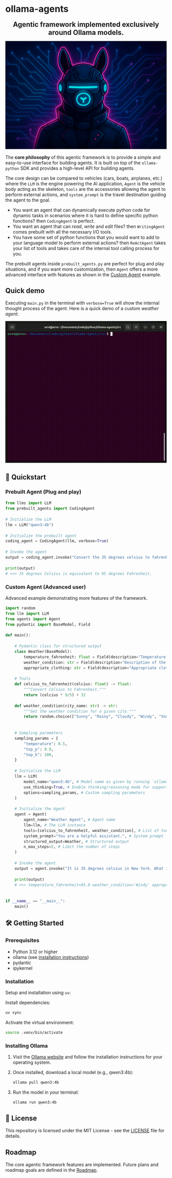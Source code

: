 # ollama-agents


<div style="text-align: center; font-size: 150%; font-weight: bold;">
Agentic framework implemented exclusively around Ollama models.
</div>

![Ollama Agent](assets/ollama-agent.png)

The **core philosophy** of this agentic framework is to provide a simple and easy-to-use interface for building agents. It is built on top of the `ollama-python` SDK and provides a high-level API for building agents.

The core design can be compared to vehicles (cars, boats, airplanes, etc.) where the `LLM` is the engine powering the AI application, `Agent` is the vehicle body acting as the skeleton, `tools` are the accessories allowing the agent to perform external actions, and `system_prompt` is the travel destination guiding the agent to the goal.

- You want an agent that can dynamically execute python code for dynamic tasks in scenarios where it is hard to define specific python functions? then `CodingAgent` is perfect.
- You want an agent that can *read*, *write* and *edit* files? then `WritingAgent` comes prebuilt with all the necessary I/O tools.
- You have some set of python functions that you would want to add to your language model to perform external actions? then `ReActAgent` takes your list of tools and takes care of the internal tool calling process for you.

The prebuilt agents inside `prebuilt_agents.py` are perfect for plug and play situations, and if you want more customization, then `Agent` offers a more advanced interface with features as shown in the [Custom Agent](#custom-agent-advanced-user) example.

## Quick demo
Executing `main.py` in the terminal with `verbose=True` will show the internal thought process of the agent. Here is a quick demo of a custom *weather agent*.

![Quick demo](assets/demo.gif)

## 🚀 Quickstart

### Prebuilt Agent (Plug and play)

```python
from llms import LLM
from prebuilt_agents import CodingAgent

# Initialize the LLM
llm = LLM("qwen3:4b")

# Initialize the prebuilt agent
coding_agent = CodingAgent(llm, verbose=True)

# Invoke the agent
output = coding_agent.invoke("Convert the 35 degrees celsius to fahrenheit.")

print(output)
# >>> 35 degrees Celsius is equivalent to 95 degrees Fahrenheit.
```

### Custom Agent (Advanced user)
Advanced example demonstrating more features of the framework.

```python
import random
from llm import LLM
from agents import Agent
from pydantic import BaseModel, Field

def main():

    # Pydantic class for structured output
    class Weather(BaseModel):
        temperature_fahrenheit: float = Field(description="Temperature in Fahrenheit")
        weather_condition: str = Field(description="Description of the weather")
        appropriate_clothing: str = Field(description="Appropriate clothing for the weather")

    # Tools
    def celcius_to_fahrenheit(celcius: float) -> float:
        """Convert Celsius to Fahrenheit."""
        return (celcius * 9/5) + 32

    def weather_condition(city_name: str) -> str:
        """Get the weather condition for a given city."""
        return random.choice(["Sunny", "Rainy", "Cloudy", "Windy", "Snowy"])
    

    # Sampling parameters
    sampling_params = {
        "temperature": 0.5,
        "top_p": 0.9,
        "top_k": 100,
    }

    # Initialize the LLM
    llm = LLM(
        model_name="qwen3:4b", # Model name as given by running `ollama list` in bash
        use_thinking=True, # Enable thinking/reasoning mode for supported models
        options=sampling_params, # Custom sampling parameters
    )

    # Initialize the Agent
    agent = Agent(
        agent_name="Weather Agent", # Agent name
        llm=llm, # The LLM instance
        tools=[celcius_to_fahrenheit, weather_condition], # List of tools
        system_prompt="You are a helpful assistant.", # System prompt
        structured_output=Weather, # Structured output
        n_max_steps=5, # Limit the number of steps
    )

    # Invoke the agent
    output = agent.invoke("It is 35 degrees celsius in New York. What is the weather condition?")

    print(output)
    # >>> temperature_fahrenheit=95.0 weather_condition='Windy' appropriate_clothing='Light jacket or windbreaker'
    

if __name__ == "__main__":
    main()
```


## 🛠️ Getting Started

### Prerequisites

- Python 3.12 or higher
- ollama (see [installation instructions](#installing-ollama))
- pydantic
- ipykernel

### Installation
Setup and installation using `uv`:

Install dependencies:
```bash
uv sync
```

Activate the virtual environment:
```bash
source .venv/bin/activate
```


### Installing Ollama

1. Visit the [Ollama website](https://ollama.com/) and follow the installation instructions for your operating system.

2. Once installed, download a local model (e.g., qwen3:4b):
   ```bash
   ollama pull qwen3:4b
   ```

3. Run the model in your terminal:
   ```bash
   ollama run qwen3:4b
   ```


## 📜 License
This repository is licensed under the MIT License - see the [LICENSE](LICENSE) file for details.

## Roadmap

The core agentic framework features are implemented. Future plans and roadmap goals are defined in the [Roadmap](roadmap.md).



